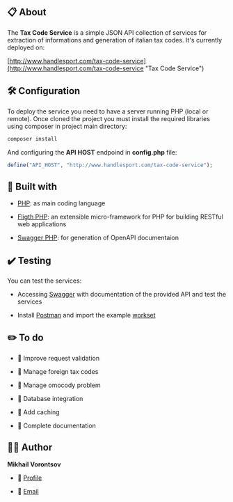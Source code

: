 ## 📋 About

The **Tax Code Service** is a simple JSON API collection of services for extraction of informations and generation of italian tax codes. It's currently deployed on:

[http://www.handlesport.com/tax-code-service](http://www.handlesport.com/tax-code-service "Tax Code Service")

## 🛠️ Configuration

To deploy the service you need to have a server running PHP (local or remote). Once cloned the project you must install the required libraries using composer in project main directory:

```Bash
composer install
```

And configuring the **API HOST** endpoind in **config.php** file:

```PHP
define("API_HOST", "http://www.handlesport.com/tax-code-service");
```

## 👷 Built with

- [PHP](https://www.php.net/ "PHP"): as main coding language

- [Fligth PHP](https://flightphp.com/ "Flight"): an extensible micro-framework for PHP for building RESTful web applications

- [Swagger PHP](https://zircote.github.io/swagger-php/ "Swagger PHP"): for generation of OpenAPI documentaion

## ✔️ Testing

You can test the services:

- Accessing [Swagger](http://www.handlesport.com/tax-code-service/swagger "SWAGGER") with documentation of the provided API and test the services

- Install [Postman](https://www.postman.com/ "PostMan") and import the example [workset](https://github.com/miscja87/tax-code-service/blob/main/postman/TaxCodeService.postman_collection.json "workset")

## ✏️ To do

- 📌 Improve request validation

- 📌 Manage foreign tax codes

- 📌 Manage omocody problem

- 📌 Database integration

- 📌 Add caching

- 📌 Complete documentation

## 🧑🏻 Author

**Mikhail Vorontsov**

- 🌌 [Profile](https://www.linkedin.com/in/mikhailvorontsov "Mikhail Vorontsov")

- 📧 [Email](mailto:miscja@hotmail.com "Email")
